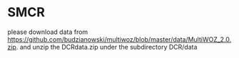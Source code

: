 # SMCR
please download data from https://github.com/budzianowski/multiwoz/blob/master/data/MultiWOZ_2.0.zip. and  unzip the DCRdata.zip under the subdirectory DCR/data
